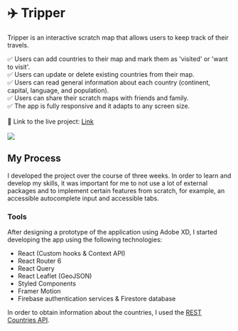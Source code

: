 # :airplane: Tripper
Tripper is an interactive scratch map that allows users to keep track of their travels.

✅ Users can add countries to their map and mark them as 'visited' or 'want to visit'.  
✅ Users can update or delete existing countries from their map.  
✅ Users can read general information about each country (continent, capital, language, and population).  
✅ Users can share their scratch maps with friends and family.  
✅ The app is fully responsive and it adapts to any screen size.  
<br/>
:link: Link to the live project: [Link](https://tripper-shireinav.vercel.app/)  
<br/>
<img src='https://user-images.githubusercontent.com/50498843/167302118-f41d507d-93df-4783-ab05-0c3d605a89b8.png'/>
<br/>
## My Process
I developed the project over the course of three weeks. In order to learn and develop my skills, it was important for me to not use a lot of external packages and to implement certain features from scratch, for example, an accessible autocomplete input and accessible tabs.

### Tools
After designing a prototype of the application using Adobe XD, I started developing the app using the following technologies:
* React (Custom hooks & Context API)
* React Router 6
* React Query
* React Leaflet (GeoJSON)
* Styled Components
* Framer Motion
* Firebase authentication services & Firestore database  

In order to obtain information about the countries, I used the [REST Countries API](https://restcountries.com/).
